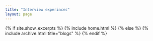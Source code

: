 ```yaml
---
title: "Interview experinces"
layout: page
---
```


{% if site.show_excerpts %}
  {% include home.html %}
{% else %}
  {% include archive.html title="blogs" %}
{% endif %}
